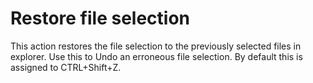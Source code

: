 # Restore file selection #
This action restores the file selection to the previously selected files in explorer. Use this to Undo an erroneous file selection. By default this is assigned to CTRL+Shift+Z.
